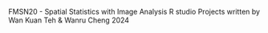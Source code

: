 FMSN20 -  Spatial Statistics with Image Analysis R studio Projects written by Wan Kuan Teh & Wanru Cheng 2024
